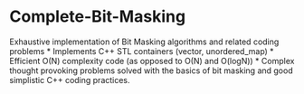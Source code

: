 # Complete-Bit-Masking
Exhaustive implementation of Bit Masking algorithms and related coding problems
        * Implements C++ STL containers (vector, unordered_map)
        * Efficient O(N) complexity code (as opposed to O(N) and O(logN))
        * Complex thought provoking problems solved with the basics of bit masking and 
          good simplistic C++ coding practices.

